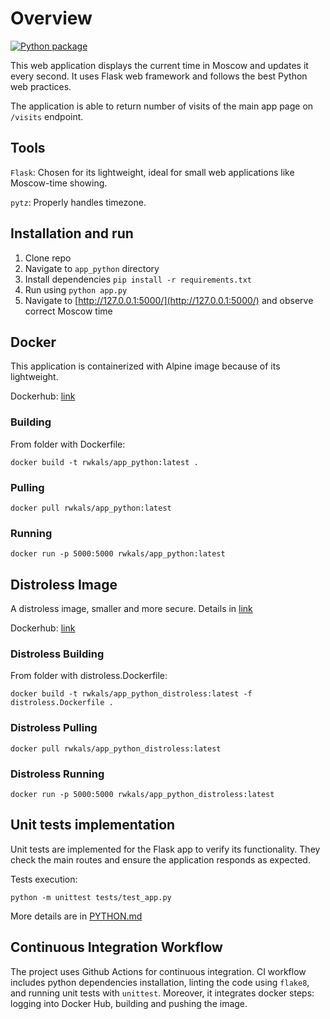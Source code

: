 # Overview

[![Python package](https://github.com/RwKaLs/S25-core-course-labs/actions/workflows/python-ci.yml/badge.svg?branch=lab3)](https://github.com/RwKaLs/S25-core-course-labs/actions/workflows/python-ci.yml)

This web application displays the current time in Moscow and updates it every second. It uses Flask web framework and follows the best Python web practices.

The application is able to return number of visits of the main app page on `/visits` endpoint.

## Tools

`Flask`: Chosen for its lightweight, ideal for small web applications like Moscow-time showing.

`pytz`: Properly handles timezone.

## Installation and run

1. Clone repo
2. Navigate to `app_python` directory
3. Install dependencies `pip install -r requirements.txt`
4. Run using `python app.py`
5. Navigate to [http://127.0.0.1:5000/](http://127.0.0.1:5000/) and observe correct Moscow time

## Docker

This application is containerized with Alpine image because of its lightweight.

Dockerhub: [link](https://hub.docker.com/repository/docker/rwkals/app_python)

### Building

From folder with Dockerfile:

```shell
docker build -t rwkals/app_python:latest .
```

### Pulling

```shell
docker pull rwkals/app_python:latest
```

### Running

```shell
docker run -p 5000:5000 rwkals/app_python:latest
```

## Distroless Image

A distroless image, smaller and more secure. Details in [link](DOCKER.md)

Dockerhub: [link](https://hub.docker.com/repository/docker/rwkals/app_python_distroless)

### Distroless Building

From folder with distroless.Dockerfile:

```shell
docker build -t rwkals/app_python_distroless:latest -f distroless.Dockerfile .
```

### Distroless Pulling

```shell
docker pull rwkals/app_python_distroless:latest
```

### Distroless Running

```shell
docker run -p 5000:5000 rwkals/app_python_distroless:latest
```

## Unit tests implementation

Unit tests are implemented for the Flask app to verify its functionality.
They check the main routes and ensure the application responds as expected.

Tests execution:

```shell
python -m unittest tests/test_app.py
```

More details are in [PYTHON.md](PYTHON.md)

## Continuous Integration Workflow

The project uses Github Actions for continuous integration.
CI workflow includes python dependencies installation, linting the code using `flake8`,
and running unit tests with `unittest`.
Moreover, it integrates docker steps: logging into Docker Hub, building and pushing the image.
